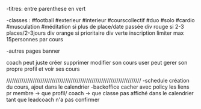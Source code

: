 -titres:
entre parenthese en vert

-classes : 
#football #exterieur #interieur #courscollectif #duo #solo #cardio #musculation #méditation
si plus de place/date passée div rouge
si 2-3 places/2-3jours	     div orange	
si prioritaire 		div verte
inscription
limiter max 15personnes par cours

-autres pages
banner


coach peut juste créer supprimer modifier son cours 
user peut gerer son propre profil et voir ses cours  


///////////////////////////////////////////////////////////////////////
-schedule
création du cours, ajout dans le calendrier
-backoffice
cacher avec policy les liens pr membre -> que profil/ coach -> que classe
pas affiché dans le calendrier tant que leadcoach n'a pas confirmer 
